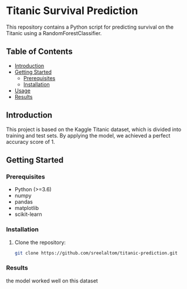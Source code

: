 # Titanic Survival Prediction



This repository contains a Python script for predicting survival on the Titanic using a RandomForestClassifier.

## Table of Contents

- [Introduction](#introduction)
- [Getting Started](#getting-started)
  - [Prerequisites](#prerequisites)
  - [Installation](#installation)
- [Usage](#usage)
- [Results](#results)


## Introduction
This project is based on the Kaggle Titanic dataset, which is divided into training and test sets. By applying the model, we achieved a perfect accuracy score of 1.

## Getting Started

### Prerequisites

- Python (>=3.6)
- numpy
- pandas
- matplotlib
- scikit-learn

### Installation

1. Clone the repository:
   ```sh
   git clone https://github.com/sreelaltom/titanic-prediction.git

### Results
  the model worked well on this dataset
